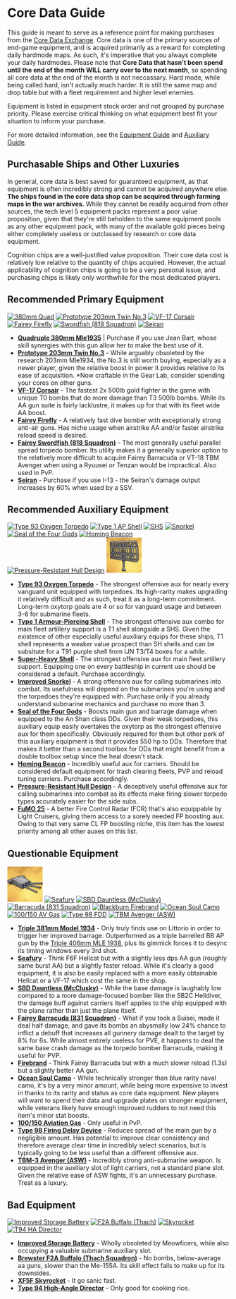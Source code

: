 # Core Data Guide
This guide is meant to serve as a reference point for making purchases from the [Core Data Exchange](https://azurlane.koumakan.jp/Shops#Core_Exchange). Core data is one of the primary sources of end-game equipment, and is acquired primarily as a reward for completing daily hardmode maps. As such, it's imperative that you always complete your daily hardmodes. Please note that **Core Data that hasn't been spend until the end of the month WILL carry over to the next month**, so spending all core data at the end of the month is not neccassary. Hard mode, while being called hard, isn't actually much harder. It is still the same map and drop table but with a fleet requirement and higher level enemies. 

Equipment is listed in equipment stock order and not grouped by purchase priority. Please exercise critical thinking on what equipment best fit your situation to inform your purchase.

For more detailed information, see the [Equipment Guide](Equipment%20Guide.md) and [Auxiliary Guide](Auxiliary%20Guide.md).

## Purchasable Ships and Other Luxuries
In general, core data is best saved for guaranteed equipment, as that equipment is often incredibly strong and cannot be acquired anywhere else. **The ships found in the core data shop can be acquired through farming maps in the war archives.** While they cannot be readily acquired from other sources, the tech level 5 equipment packs represent a poor value proposition, given that they're still beholden to the same equipment pools as any other equipment pack, with many of the available gold pieces being either completely useless or outclassed by research or core data equipment.

Cognition chips are a well-justified value proposition. Their core data cost is relatively low relative to the quantity of chips acquired. However, the actual applicability of cognition chips is going to be a very personal issue, and purchasing chips is likely only worthwhile for the most dedicated players.

## Recommended Primary Equipment
[![380mm Quad](/resources/380mm%20quad%20gr_a.png)](https://azurlane.koumakan.jp/Quadruple_380mm_(Mle_1935)#Type_3)
[![Prototype 203mm Twin No.3](/resources/pr203mm%20mounted%20no3%20no_gr.png)](https://azurlane.koumakan.jp/Twin_203mm_(3rd_Year_Type_No._3_Prototype))
[![VF-17 Corsair](/resources/VF-17%20no_gr.png)](https://azurlane.koumakan.jp/Vought_F4U_Corsair_(VF-17_Squadron))
[![Fairey Firefly](/resources/firefly%20no_gr.png)](https://azurlane.koumakan.jp/Fairey_Firefly)
[![Swordfish (818 Squadron)](/resources/swordfish%20818%20no_gr.png)](https://azurlane.koumakan.jp/Fairey_Swordfish_(818_Squadron))
[![Seiran](/resources/seiran%20no_gr.png)](https://azurlane.koumakan.jp/Aichi_M6A_Seiran)

 - **[Quadruple 380mm Mle1935](https://azurlane.koumakan.jp/Quadruple_380mm_(Mle_1935)#Type_3)** | Purchase if you use Jean Bart, whose skill synergies with this gun allow her to make the best use of it.
 - **[Prototype 203mm Twin No.3](https://azurlane.koumakan.jp/Twin_203mm_(3rd_Year_Type_No._3_Prototype))** - While arguably obsoleted by the research 203mm Mle1934, the No.3 is still worth buying, especially as a newer player, given the relative boost in power it provides relative to its ease of acquisition. *Now craftable in the Gear Lab, consider spending your cores on other guns.
 - **[VF-17 Corsair](https://azurlane.koumakan.jp/Vought_F4U_Corsair_(VF-17_Squadron))** - The fastest 2x 500lb gold fighter in the game with unique T0 bombs that do more damage than T3 500lb bombs. While its AA gun suite is fairly lacklustre, it makes up for that with its fleet wide AA boost.
 - **[Fairey Firefly](https://azurlane.koumakan.jp/Fairey_Firefly)** - A relatively fast dive bomber with exceptionally strong anti-air guns. Has niche usage when airstrike AA and/or faster airstrike reload speed is desired.
 - **[Fairey Swordfish (818 Squadron)](https://azurlane.koumakan.jp/Fairey_Swordfish_(818_Squadron))** - The most generally useful parallel spread torpedo bomber. Its utility makes it a generally superior option to the relatively more difficult to acquire Fairey Barracuda or VT-18 TBM Avenger when using a Ryuusei or Tenzan would be impractical. Also used in PvP.
 - **[Seiran](https://azurlane.koumakan.jp/Aichi_M6A_Seiran)** - Purchase if you use I-13 - the Seiran's damage output increases by 60% when used by a SSV.

## Recommended Auxiliary Equipment
[![Type 93 Oxygen Torpedo](/resources/oxytorp%20no_gr.png)](https://azurlane.koumakan.jp/Type_93_Pure_Oxygen_Torpedo)
[![Type 1 AP Shell](/resources/t1%20shell%20no_gr.png)](https://azurlane.koumakan.jp/Type_1_Armor_Piercing_Shell)
[![SHS](/resources/sh%20shell%20no_gr.png)](https://azurlane.koumakan.jp/Super_Heavy_Shell)
[![Snorkel](/resources/snorkel%20no_gr.png)](https://azurlane.koumakan.jp/Improved_Snorkel)
[![Seal of the Four Gods](/resources/seal%20of%20four%20gods%20no_gr.png)](https://azurlane.koumakan.jp/Seal_of_the_Four_Gods)
[![Homing Beacon](/resources/homing%20beacon%20no_gr.png)](https://azurlane.koumakan.jp/Homing_Beacon)
[![Pressure-Resistant Hull Design](/resources/Sub%20Hull%20no_gr.png)](https://azurlane.koumakan.jp/Pressure-Resistant_Hull_Design)
[![FuMO 25](/resources/FuMO.png)](https://azurlane.koumakan.jp/Funkmess-Ortung_25_Radar)

 - **[Type 93 Oxygen Torpedo](https://azurlane.koumakan.jp/Type_93_Pure_Oxygen_Torpedo)** - The strongest offensive aux for nearly every vanguard unit equipped with torpedoes. Its high-rarity makes upgrading it relatively difficult and as such, treat it as a long-term commitment. Long-term oxytorp goals are 4 or so for vanguard usage and between 3-6 for submarine fleets.
 - **[Type 1 Armour-Piercing Shell](https://azurlane.koumakan.jp/Type_1_Armor_Piercing_Shell)** - The strongest offensive aux combo for main fleet artillery support is a T1 shell alongside a SHS. Given the existence of other especially useful auxiliary equips for these ships, T1 shell represents a weaker value prospect than SH shells and can be subsitute for a T91 purple shell from IJN T3/T4 boxes for a while.
 - **[Super-Heavy Shell](https://azurlane.koumakan.jp/Super_Heavy_Shell)** - The strongest offensive aux for main fleet artillery support. Equipping one on every battleship in current use should be considered a default. Purchase accordingly.
 - **[Improved Snorkel](https://azurlane.koumakan.jp/Improved_Snorkel)** - A strong offensive aux for calling submarines into combat. Its usefulness will depend on the submarines you're using and the torpedoes they're equipped with. Purchase only if you already understand submarine mechanics and purchase no more than 3.
 - **[Seal of the Four Gods](https://azurlane.koumakan.jp/Seal_of_the_Four_Gods)** - Boosts main gun and barrage damage when equipped to the An Shan class DDs. Given their weak torpedoes, this auxiliary equip easily overtakes the oxytorp as the strongest offensive aux for them specifically. Obviously required for them but other perk of this auxiliary equipment is that it provides 550 hp to DDs. Therefore that makes it better than a second toolbox for DDs that might benefit from a double toolbox setup since the heal doesn't stack.
 - **[Homing Beacon](https://azurlane.koumakan.jp/Homing_Beacon)** - Incredibly useful aux for carriers. Should be considered default equipment for trash clearing fleets, PVP and reload tuning carriers. Purchase accordingly.
  - **[Pressure-Resistant Hull Design](https://azurlane.koumakan.jp/Pressure-Resistant_Hull_Design)** - A deceptively useful offensive aux for calling submarines into combat as its effects make firing slower torpedo types accurately easier for the side subs.
  - **[FuMO 25](https://azurlane.koumakan.jp/Funkmess-Ortung_25_Radar)** - A better Fire Control Radar (FCR) that's also equippable by Light Cruisers, giving them access to a sorely needed FP boosting aux. Owing to that very same CL FP boosting niche, this item has the lowest priority among all other auxes on this list. 

## Questionable Equipment
[![Triple 381mm Model 1934](/resources/Triple-381mm-Model-1934.png)](https://azurlane.koumakan.jp/Triple_381mm_(Model_1934)#Type_3)
[![Seafury](/resources/Seafury%20no_gr.png)](https://azurlane.koumakan.jp/Hawker_Sea_Fury)
[![SBD Dauntless (McClusky)](/resources/dauntless%20mcclusky%20no_gr.png)](https://azurlane.koumakan.jp/Douglas_SBD_Dauntless_(McClusky))
[![Barracuda (831 Squadron)](/resources/barracuda%20831%20no_gr.png)](https://azurlane.koumakan.jp/Fairey_Barracuda_(831_Squadron))
[![Blackburn Firebrand](/resources/Firebrand%20no_gr.png)](https://azurlane.koumakan.jp/Blackburn_Firebrand)
[![Ocean Soul Camo](/resources/ocean%20soul%20camo%20no_gr.png)](https://azurlane.koumakan.jp/Ocean_Soul_Camouflage)
[![100/150 AV Gas](/resources/av%20gas%20no_gr.png)](https://azurlane.koumakan.jp/100/150_Aviation_Gasoline)
[![Type 98 FDD](/resources/t98%20fdd%20no_gr.png)](https://azurlane.koumakan.jp/Type_98_Delayed_Firing_Device)
[![TBM Avenger (ASW)](/resources/tbm%20avenger%20asw%20no_gr.png)](https://azurlane.koumakan.jp/General_Motors_TBM-3_Avenger_(ASW))

 - **[Triple 381mm Model 1934](https://azurlane.koumakan.jp/Triple_381mm_(Model_1934)#Type_3)** - Only truly finds use on Littorio in order to trigger her improved barrage. Outperformed as a triple barrelled BB AP gun by the [Triple 406mm MLE 1938](https://azurlane.koumakan.jp/Triple_406mm_(Mle_1938_Prototype)), plus its gimmick forces it to desync its timing windows every 3rd shot.
 - **[Seafury](https://azurlane.koumakan.jp/Hawker_Sea_Fury)** - Think F6F Hellcat but with a slightly less dps AA gun (roughly same burst AA) but a slightly faster reload. While it's clearly a good equipment, it is also be easily replaced with a more easily obtainable Hellcat or a VF-17 which cost the same in the shop.
 - **[SBD Dauntless (McClusky)](https://azurlane.koumakan.jp/Douglas_SBD_Dauntless_(McClusky))** - While the base damage is laughably low compared to a more damage-focused bomber like the SB2C Helldiver, the damage buff against carriers itself applies to the ship equipped with the plane rather than just the plane itself.
 - **[Fairey Barracuda (831 Squadron)](https://azurlane.koumakan.jp/Fairey_Barracuda_(831_Squadron))** - What if you took a Suisei, made it deal half damage, and gave its bombs an abysmally low 24% chance to inflict a debuff that increases all gunnery damage dealt to the target by 8% for 6s. While almost entirely useless for PVE, it happens to deal the same base crash damage as the torpedo bomber Barracuda, making it useful for PVP.
 - **[Firebrand](https://azurlane.koumakan.jp/Blackburn_Firebrand)** - Think Fairey Barracuda but with a much slower reload (1.3s) but a slightly better AA gun.
 - **[Ocean Soul Camo](https://azurlane.koumakan.jp/Ocean_Soul_Camouflage)** - While technically stronger than blue rarity naval camo, it's by a very minor amount, while being more expensive to invest in thanks to its rarity and status as core data equipment. New players will want to spend their data and upgrade plates on stronger equipment, while veterans likely have enough improved rudders to not need this item's minor stat boosts.
 - **[100/150 Aviation Gas](https://azurlane.koumakan.jp/100/150_Aviation_Gasoline)** - Only useful in PvP.
 - **[Type 98 Firing Delay Device](https://azurlane.koumakan.jp/Type_98_Delayed_Firing_Device)** - Reduces spread of the main gun by a negligible amount. Has potential to improve clear consistency and therefore average clear time in incredibly select scenarios, but is typically going to be less useful than a different offensive aux.
 - **[TBM-3 Avenger (ASW)](https://azurlane.koumakan.jp/General_Motors_TBM-3_Avenger_(ASW))** - Incredibly strong anti-submarine weapon. Is equipped in the auxiliary slot of light carriers, not a standard plane slot. Given the relative ease of ASW fights, it's an unnecessary purchase. Treat as a luxury.

## Bad Equipment
[![Improved Storage Battery](/resources/battery%20no_gr.png)](https://azurlane.koumakan.jp/Improved_Storage_Battery)
[![F2A Buffalo (Thach)](/resources/f2a%20buffalo%20thach%20no_gr.png)](https://azurlane.koumakan.jp/Brewster_F2A_Buffalo_(Thach_Squadron))
[![Skyrocket](/resources/skyrocket%20no_gr.png)](https://azurlane.koumakan.jp/Grumman_XF5F_Skyrocket)
[![T94 HA Director](/resources/t94%20director%20no_gr.png)](https://azurlane.koumakan.jp/Type_94_High_Angle_Director)
 - **[Improved Storage Battery](https://azurlane.koumakan.jp/Improved_Storage_Battery)** - Wholly obsoleted by Meowficers, while also occupying a valuable submarine auxiliary slot.
 - **[Brewster F2A Buffalo (Thach Squadron)](https://azurlane.koumakan.jp/Brewster_F2A_Buffalo_(Thach_Squadron))** - No bombs, below-average aa guns, slower than the Me-155A. Its skill effect fails to make up for its downsides.
 - **[XF5F Skyrocket](https://azurlane.koumakan.jp/Grumman_XF5F_Skyrocket)** - It go sanic fast.
 - **[Type 94 High-Angle Director](https://azurlane.koumakan.jp/Type_94_High_Angle_Director)** - Only good for cooking rice.
